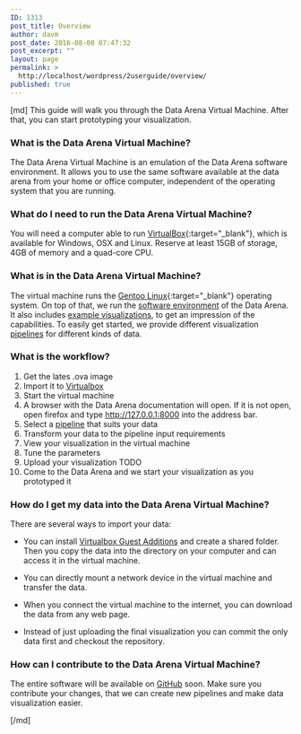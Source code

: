 ```yaml
---
ID: 1313
post_title: Overview
author: davm
post_date: 2016-08-08 07:47:32
post_excerpt: ""
layout: page
permalink: >
  http://localhost/wordpress/2userguide/overview/
published: true
---
```

[md]
This guide will walk you through the Data Arena Virtual Machine.
After that, you can start prototyping your visualization.

### What is the Data Arena Virtual Machine?
The Data Arena Virtual Machine is an emulation of the Data Arena software environment. It allows you to
use the same software available at the data arena from your home or office computer, independent of the
operating system that you are running.

### What do I need to run the Data Arena Virtual Machine?
You will need a computer able to run [VirtualBox](https://www.virtualbox.org){:target="_blank"}, which is available for Windows, OSX and Linux.
Reserve at least 15GB of storage, 4GB of memory and a quad-core CPU.

### What is in the Data Arena Virtual Machine?
The virtual machine runs the [Gentoo Linux](https://www.gentoo.org/){:target="_blank"} operating system.
On top of that, we run the [software environment]({filename}software.md) of the Data Arena.
It also includes [example visualizations](http://127.0.0.1:8002), to get an impression of the capabilities.
To easily get started, we provide different visualization [pipelines]({filename}pipelines.md) for different kinds of data.

### What is the workflow?
1. Get the lates .ova image
2. Import it to [Virtualbox](https://www.virtualbox.org/)
3. Start the virtual machine
4. A browser with the Data Arena documentation will open. If it is not open, open firefox and type http://127.0.0.1:8000 into the address bar.
5. Select a [pipeline]({filename}quickstart.md) that suits your data
6. Transform your data to the pipeline input requirements
7. View your visualization in the virtual machine
8. Tune the parameters
9. Upload your visualization TODO
10. Come to the Data Arena and we start your visualization as you prototyped it

### How do I get my data into the Data Arena Virtual Machine?
There are several ways to import your data:

* You can install [Virtualbox Guest Additions](https://www.virtualbox.org/manual/ch04.html) and create a shared folder.
Then you copy the data into the directory on your computer and can access it in the virtual machine.

* You can directly mount a network device in the virtual machine and transfer the data.

* When you connect the virtual machine to the internet, you can download the data from any web page.

* Instead of just uploading the final visualization you can commit the only data first and checkout the repository.

### How can I contribute to the Data Arena Virtual Machine?
The entire software will be available on [GitHub](https://github.com/UTSDataArena) soon.
Make sure you contribute your changes, that we can create new pipelines and make data visualization easier.

[/md]